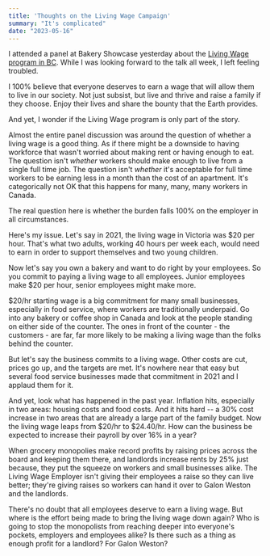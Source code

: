 ```yaml
---
title: 'Thoughts on the Living Wage Campaign'
summary: "It's complicated"
date: "2023-05-16"
---
```


I attended a panel at Bakery Showcase yesterday about the [Living Wage program in BC](https://www.livingwageforfamilies.ca).  While I was looking forward to the talk all week, I left feeling troubled.

I 100% believe that everyone deserves to earn a wage that will allow them to live in our society. Not just subsist, but live and thrive and raise a family if they choose.  Enjoy their lives and share the bounty that the Earth provides.

And yet, I wonder if the Living Wage program is only part of the story.

Almost the entire panel discussion was around the question of whether a living wage is a good thing.  As if there might be a downside to having  workforce that wasn't worried about making rent or having enough to eat.  The question isn't _whether_ workers should make enough to live from a single full time job.  The question isn't _whether_ it's acceptable for full time workers to be earning less in a month than the cost of an apartment.  It's categorically not OK that this happens for many, many, many workers in Canada.

The real question here is whether the burden falls 100% on the employer in all circumstances.

Here's my issue.  Let's say in 2021, the living wage in Victoria was $20 per hour.  That's what two adults, working 40 hours per week each, would need to earn in order to support themselves and two young children.  

Now let's say you own a bakery and want to do right by your employees.  So you commit to paying a living wage to all employees.  Junior employees make $20 per hour, senior employees might make more.  

$20/hr starting wage is a big commitment for many small businesses, especially in food service, where workers are traditionally underpaid.  Go into any bakery or coffee shop in Canada and look at the people standing on either side of the counter.  The ones in front of the counter - the customers - are far, far more likely to be making a living wage than the folks behind the counter.  

But let's say the business commits to a living wage.  Other costs are cut, prices go up, and the targets are met.  It's nowhere near that easy but several food service businesses made that commitment in 2021 and I applaud them for it.

And yet, look what has happened in the past year.  Inflation hits, especially in two areas: housing costs and food costs.  And it hits hard -- a 30% cost increase in two areas that are already a large part of the family budget.  Now the living wage leaps from $20/hr to $24.40/hr.  How can the business be expected to increase their payroll by over 16% in a year? 

When grocery monopolies make record profits by raising prices across the board and keeping them there, and landlords increase rents by 25% just because, they put the squeeze on workers and small businesses alike.  The Living Wage Employer isn't giving their employees a raise so they can live better; they're giving raises so workers can hand it over to Galon Weston and the landlords.

There's no doubt that all employees deserve to earn a living wage.  But where is the effort being made to bring the living wage down again?  Who is going to stop the monopolists from reaching deeper into everyone's pockets, employers and employees alike?  Is there such as a thing as enough profit for a landlord? For Galon Weston?

